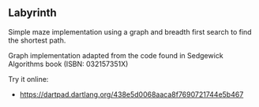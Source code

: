 ## Labyrinth

Simple maze implementation using a graph and breadth first search to find the shortest path.

Graph implementation adapted from the code found in Sedgewick Algorithms book (ISBN: 032157351X)

Try it online:
 - https://dartpad.dartlang.org/438e5d0068aaca8f7690721744e5b467

